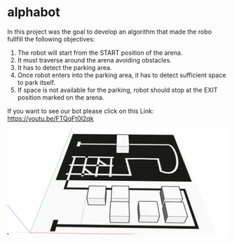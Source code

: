 # alphabot

In this project was the goal to develop an algorithm  that made the robo fullfill the following objectives:

1. The robot will start from the START position of the arena.
2. It must traverse around the arena avoiding obstacles.
3. It has to detect the parking area.
4. Once robot enters into the parking area, it has to detect sufficient space to park itself.
5. If space is not available for the parking, robot should stop at the EXIT position marked on the arena.

If you want to see our bot please click on this Link:
https://youtu.be/FTQqFt0I2qk

![Alt text](/VP_Final.png)
